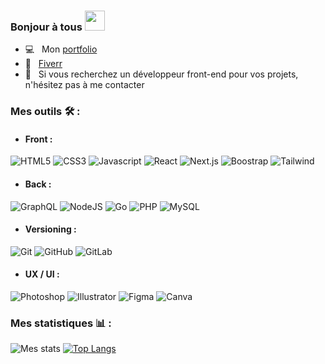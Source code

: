### Bonjour à tous <img src="https://media.giphy.com/media/hvRJCLFzcasrR4ia7z/giphy.gif" width="32px">

- 💻 &nbsp; Mon [portfolio](https://ryan-pina.com/)
- 💼 &nbsp; [Fiverr](https://www.fiverr.com/n95ryan)
- 💬 &nbsp; Si vous recherchez un développeur front-end pour vos projets, n'hésitez pas à me contacter

### Mes outils 🛠 :
  - #### Front :
![HTML5](https://img.shields.io/badge/HTML5-orange?style=for-the-badge&logo=html5&logoColor=white&color=rgb(227%2C%2079%2C%2038))
![CSS3](https://img.shields.io/badge/CSS3-blue?style=for-the-badge&logo=css3&logoColor=white&color=%231572B6)
![Javascript](https://img.shields.io/badge/Javascript-blue?style=for-the-badge&logo=javascript&logoColor=%23F7DF1E&color=grey)
![React](https://img.shields.io/badge/React-blue?style=for-the-badge&logo=react&logoColor=grey&color=%2361DAFB)
![Next.js](https://img.shields.io/badge/Next.js-black?style=for-the-badge&logo=nextdotjs&logoColor=white&color=%23000000)
![Boostrap](https://img.shields.io/badge/Bootstrap-black?style=for-the-badge&logo=bootstrap&logoColor=white&color=%237952B3)
![Tailwind](https://img.shields.io/badge/Tailwind-blue?style=for-the-badge&logo=tailwindcss&logoColor=white&color=%2306B6D4)

  - #### Back :
![GraphQL](https://img.shields.io/badge/GraphQL-black?style=for-the-badge&logo=graphql&logoColor=white&color=%23E10098)
![NodeJS](https://img.shields.io/badge/NodeJS-black?style=for-the-badge&logo=nodedotjs&logoColor=white&color=%23339933)
![Go](https://img.shields.io/badge/GO-black?style=for-the-badge&logo=go&logoColor=white&color=%2300ADD8)
![PHP](https://img.shields.io/badge/PHP-black?style=for-the-badge&logo=php&logoColor=white&color=%23777BB4)
![MySQL](https://img.shields.io/badge/MySQL-black?style=for-the-badge&logo=mysql&logoColor=white&color=%234479A1)


  - #### Versioning :
![Git](https://img.shields.io/badge/Git-black?style=for-the-badge&logo=git&logoColor=white&color=%23F05032)
![GitHub](https://img.shields.io/badge/GitHub-black?style=for-the-badge&logo=github&logoColor=white&color=%23181717)
![GitLab](https://img.shields.io/badge/GitLab-black?style=for-the-badge&logo=gitlab&logoColor=white&color=%23FC6D26)


- #### UX / UI :
![Photoshop](https://img.shields.io/badge/Photoshop-black?style=for-the-badge&logo=adobephotoshop&logoColor=white&color=%2331A8FF)
![Illustrator](https://img.shields.io/badge/Illustrator-black?style=for-the-badge&logo=adobeillustrator&logoColor=white&color=%23FF9A00)
![Figma](https://img.shields.io/badge/Figma-black?style=for-the-badge&logo=figma&logoColor=white&color=%23F24E1E)
![Canva](https://img.shields.io/badge/Canva-black?style=for-the-badge&logo=canva&logoColor=white&color=%2300C4CC)

### Mes statistiques 📊 :
![Mes stats](https://github-readme-stats.vercel.app/api?username=N95Ryan&show_icons=true&theme=tokyonight)
[![Top Langs](https://github-readme-stats.vercel.app/api/top-langs/?username=N95Ryan&layout=donut&theme=tokyonight)](https://github.com/anuraghazra/github-readme-stats)
